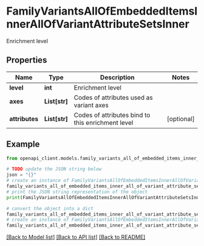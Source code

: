 # FamilyVariantsAllOfEmbeddedItemsInnerAllOfVariantAttributeSetsInner

Enrichment level

## Properties

Name | Type | Description | Notes
------------ | ------------- | ------------- | -------------
**level** | **int** | Enrichment level | 
**axes** | **List[str]** | Codes of attributes used as variant axes | 
**attributes** | **List[str]** | Codes of attributes bind to this enrichment level | [optional] 

## Example

```python
from openapi_client.models.family_variants_all_of_embedded_items_inner_all_of_variant_attribute_sets_inner import FamilyVariantsAllOfEmbeddedItemsInnerAllOfVariantAttributeSetsInner

# TODO update the JSON string below
json = "{}"
# create an instance of FamilyVariantsAllOfEmbeddedItemsInnerAllOfVariantAttributeSetsInner from a JSON string
family_variants_all_of_embedded_items_inner_all_of_variant_attribute_sets_inner_instance = FamilyVariantsAllOfEmbeddedItemsInnerAllOfVariantAttributeSetsInner.from_json(json)
# print the JSON string representation of the object
print(FamilyVariantsAllOfEmbeddedItemsInnerAllOfVariantAttributeSetsInner.to_json())

# convert the object into a dict
family_variants_all_of_embedded_items_inner_all_of_variant_attribute_sets_inner_dict = family_variants_all_of_embedded_items_inner_all_of_variant_attribute_sets_inner_instance.to_dict()
# create an instance of FamilyVariantsAllOfEmbeddedItemsInnerAllOfVariantAttributeSetsInner from a dict
family_variants_all_of_embedded_items_inner_all_of_variant_attribute_sets_inner_from_dict = FamilyVariantsAllOfEmbeddedItemsInnerAllOfVariantAttributeSetsInner.from_dict(family_variants_all_of_embedded_items_inner_all_of_variant_attribute_sets_inner_dict)
```
[[Back to Model list]](../README.md#documentation-for-models) [[Back to API list]](../README.md#documentation-for-api-endpoints) [[Back to README]](../README.md)


